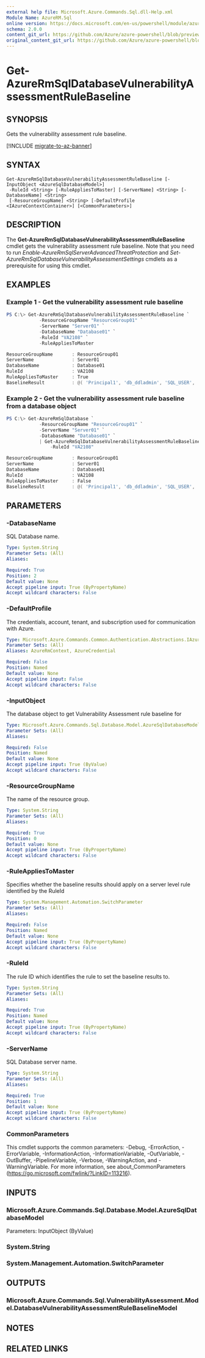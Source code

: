 ```yaml
---
external help file: Microsoft.Azure.Commands.Sql.dll-Help.xml
Module Name: AzureRM.Sql
online version: https://docs.microsoft.com/en-us/powershell/module/azurerm.sql/get-azurermsqldatabasevulnerabilityassessmentrulebaseline
schema: 2.0.0
content_git_url: https://github.com/Azure/azure-powershell/blob/preview/src/ResourceManager/Sql/Commands.Sql/help/Get-AzureRmSqlDatabaseVulnerabilityAssessmentRuleBaseline.md
original_content_git_url: https://github.com/Azure/azure-powershell/blob/preview/src/ResourceManager/Sql/Commands.Sql/help/Get-AzureRmSqlDatabaseVulnerabilityAssessmentRuleBaseline.md
---
```


# Get-AzureRmSqlDatabaseVulnerabilityAssessmentRuleBaseline

## SYNOPSIS
Gets the vulnerability assessment rule baseline.

[!INCLUDE [migrate-to-az-banner](../../includes/migrate-to-az-banner.md)]

## SYNTAX

```
Get-AzureRmSqlDatabaseVulnerabilityAssessmentRuleBaseline [-InputObject <AzureSqlDatabaseModel>]
 -RuleId <String> [-RuleAppliesToMaster] [-ServerName] <String> [-DatabaseName] <String>
 [-ResourceGroupName] <String> [-DefaultProfile <IAzureContextContainer>] [<CommonParameters>]
```

## DESCRIPTION
The **Get-AzureRmSqlDatabaseVulnerabilityAssessmentRuleBaseline** cmdlet gets the vulnerability assessment rule baseline.
Note that you need to run *Enable-AzureRmSqlServerAdvancedThreatProtection* and *Set-AzureRmSqlDatabaseVulnerabilityAssessmentSettings* cmdlets as a prerequisite for using this cmdlet.

## EXAMPLES

### Example 1 - Get the vulnerability assessment rule baseline
```powershell
PS C:\> Get-AzureRmSqlDatabaseVulnerabilityAssessmentRuleBaseline `
            -ResourceGroupName "ResourceGroup01" `
            -ServerName "Server01" `
            -DatabaseName "Database01" `
            -RuleId "VA2108" `
            -RuleAppliesToMaster

ResourceGroupName		: ResourceGroup01
ServerName	        	: Server01
DatabaseName	    	: Database01
RuleId		        	: VA2108
RuleAppliesToMaster    	: True
BaselineResult		    : @( 'Principal1', 'db_ddladmin', 'SQL_USER', 'None')  , @( 'Principal2', 'db_ddladmin', 'SQL_USER', 'None')
```

### Example 2 - Get the vulnerability assessment rule baseline from a database object
```powershell
PS C:\> Get-AzureRmSqlDatabase `
            -ResourceGroupName "ResourceGroup01" `
            -ServerName "Server01" `
            -DatabaseName "Database01" `
            | Get-AzureRmSqlDatabaseVulnerabilityAssessmentRuleBaseline 
                -RuleId "VA2108"

ResourceGroupName		: ResourceGroup01
ServerName	        	: Server01
DatabaseName	    	: Database01
RuleId		        	: VA2108
RuleAppliesToMaster    	: False
BaselineResult		    : @( 'Principal1', 'db_ddladmin', 'SQL_USER', 'None')  , @( 'Principal2', 'db_ddladmin', 'SQL_USER', 'None')
```

## PARAMETERS

### -DatabaseName
SQL Database name.

```yaml
Type: System.String
Parameter Sets: (All)
Aliases:

Required: True
Position: 2
Default value: None
Accept pipeline input: True (ByPropertyName)
Accept wildcard characters: False
```

### -DefaultProfile
The credentials, account, tenant, and subscription used for communication with Azure.

```yaml
Type: Microsoft.Azure.Commands.Common.Authentication.Abstractions.IAzureContextContainer
Parameter Sets: (All)
Aliases: AzureRmContext, AzureCredential

Required: False
Position: Named
Default value: None
Accept pipeline input: False
Accept wildcard characters: False
```

### -InputObject
The database object to get Vulnerability Assessment rule baseline for

```yaml
Type: Microsoft.Azure.Commands.Sql.Database.Model.AzureSqlDatabaseModel
Parameter Sets: (All)
Aliases:

Required: False
Position: Named
Default value: None
Accept pipeline input: True (ByValue)
Accept wildcard characters: False
```

### -ResourceGroupName
The name of the resource group.

```yaml
Type: System.String
Parameter Sets: (All)
Aliases:

Required: True
Position: 0
Default value: None
Accept pipeline input: True (ByPropertyName)
Accept wildcard characters: False
```

### -RuleAppliesToMaster
Specifies whether the baseline results should apply on a server level rule identified by the RuleId

```yaml
Type: System.Management.Automation.SwitchParameter
Parameter Sets: (All)
Aliases:

Required: False
Position: Named
Default value: None
Accept pipeline input: True (ByPropertyName)
Accept wildcard characters: False
```

### -RuleId
The rule ID which identifies the rule to set the baseline results to.

```yaml
Type: System.String
Parameter Sets: (All)
Aliases:

Required: True
Position: Named
Default value: None
Accept pipeline input: True (ByPropertyName)
Accept wildcard characters: False
```

### -ServerName
SQL Database server name.

```yaml
Type: System.String
Parameter Sets: (All)
Aliases:

Required: True
Position: 1
Default value: None
Accept pipeline input: True (ByPropertyName)
Accept wildcard characters: False
```

### CommonParameters
This cmdlet supports the common parameters: -Debug, -ErrorAction, -ErrorVariable, -InformationAction, -InformationVariable, -OutVariable, -OutBuffer, -PipelineVariable, -Verbose, -WarningAction, and -WarningVariable. For more information, see about_CommonParameters (https://go.microsoft.com/fwlink/?LinkID=113216).

## INPUTS

### Microsoft.Azure.Commands.Sql.Database.Model.AzureSqlDatabaseModel
Parameters: InputObject (ByValue)

### System.String

### System.Management.Automation.SwitchParameter

## OUTPUTS

### Microsoft.Azure.Commands.Sql.VulnerabilityAssessment.Model.DatabaseVulnerabilityAssessmentRuleBaselineModel

## NOTES

## RELATED LINKS
